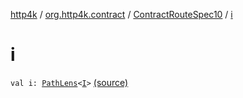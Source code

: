 [http4k](../../index.md) / [org.http4k.contract](../index.md) / [ContractRouteSpec10](index.md) / [i](./i.md)

# i

`val i: `[`PathLens`](../../org.http4k.lens/-path-lens/index.md)`<`[`I`](-binder/index.md#I)`>` [(source)](https://github.com/http4k/http4k/blob/master/http4k-contract/src/main/kotlin/org/http4k/contract/routeSpec.kt#L175)